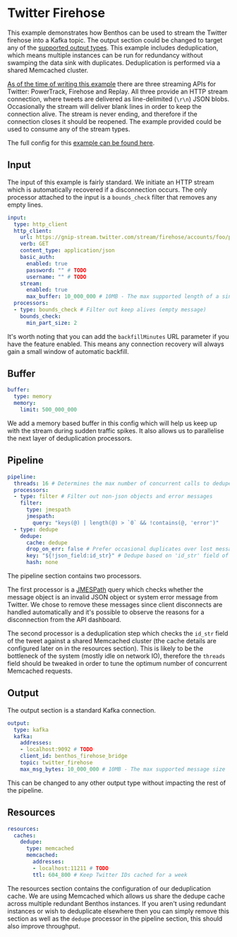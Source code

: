Twitter Firehose
================

This example demonstrates how Benthos can be used to stream the Twitter firehose
into a Kafka topic. The output section could be changed to target any of the
[supported output types][outputs]. This example includes deduplication, which
means multiple instances can be run for redundancy without swamping the data
sink with duplicates. Deduplication is performed via a shared Memcached cluster.

[As of the time of writing this example][stream-docs] there are three streaming
APIs for Twitter: PowerTrack, Firehose and Replay. All three provide an HTTP
stream connection, where tweets are delivered as line-delimited (`\r\n`) JSON
blobs. Occasionally the stream will deliver blank lines in order to keep the
connection alive. The stream is never ending, and therefore if the connection
closes it should be reopened. The example provided could be used to consume any
of the stream types.

The full config for this [example can be found here][example].

## Input

The input of this example is fairly standard. We initiate an HTTP stream which
is automatically recovered if a disconnection occurs. The only processor
attached to the input is a `bounds_check` filter that removes any empty lines.

``` yaml
input:
  type: http_client
  http_client:
    url: https://gnip-stream.twitter.com/stream/firehose/accounts/foo/publishers/twitter/prod.json?partition=1
    verb: GET
    content_type: application/json
    basic_auth:
      enabled: true
      password: "" # TODO
      username: "" # TODO
    stream:
      enabled: true
      max_buffer: 10_000_000 # 10MB - The max supported length of a single line
  processors:
  - type: bounds_check # Filter out keep alives (empty message)
    bounds_check:
      min_part_size: 2
```

It's worth noting that you can add the `backfillMinutes` URL parameter if you
have the feature enabled. This means any connection recovery will always gain a
small window of automatic backfill.

## Buffer

``` yaml
buffer:
  type: memory
  memory:
    limit: 500_000_000
```

We add a memory based buffer in this config which will help us keep up with the
stream during sudden traffic spikes. It also allows us to parallelise the next
layer of deduplication processors.

## Pipeline

``` yaml
pipeline:
  threads: 16 # Determines the max number of concurrent calls to dedupe cache
  processors:
  - type: filter # Filter out non-json objects and error messages
    filter:
      type: jmespath
      jmespath:
        query: "keys(@) | length(@) > `0` && !contains(@, 'error')"
  - type: dedupe
    dedupe:
      cache: dedupe
      drop_on_err: false # Prefer occasional duplicates over lost messages
      key: "${!json_field:id_str}" # Dedupe based on 'id_str' field of tweets
      hash: none
```

The pipeline section contains two processors.

The first processor is a [JMESPath][jmespath] query which checks whether the
message object is an invalid JSON object or system error message from Twitter.
We chose to remove these messages since client disconnects are handled
automatically and it's possible to observe the reasons for a disconnection from
the API dashboard.

The second processor is a deduplication step which checks the `id_str` field of
the tweet against a shared Memcached cluster (the cache details are configured
later on in the resources section). This is likely to be the bottleneck of the
system (mostly idle on network IO), therefore the `threads` field should be
tweaked in order to tune the optimum number of concurrent Memcached requests.

## Output

The output section is a standard Kafka connection.

``` yaml
output:
  type: kafka
  kafka:
    addresses:
    - localhost:9092 # TODO
    client_id: benthos_firehose_bridge
    topic: twitter_firehose
    max_msg_bytes: 10_000_000 # 10MB - The max supported message size
```

This can be changed to any other output type without impacting the rest of the
pipeline.

## Resources

``` yaml
resources:
  caches:
    dedupe:
      type: memcached
      memcached:
        addresses:
        - localhost:11211 # TODO
        ttl: 604_800 # Keep Twitter IDs cached for a week
```

The resources section contains the configuration of our deduplication cache. We
are using Memcached which allows us share the dedupe cache across multiple
redundant Benthos instances. If you aren't using redundant instances or wish to
deduplicate elsewhere then you can simply remove this section as well as the
`dedupe` processor in the pipeline section, this should also improve throughput.

[stream-docs]: http://support.gnip.com/apis/consuming_streaming_data.html
[example]: ./twitter-firehose.yaml
[outputs]: ../outputs/README.md
[jmespath]: http://jmespath.org/
